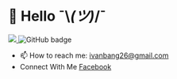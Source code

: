 # 👋 Hello ¯⁠\⁠_⁠(⁠ツ⁠)⁠_⁠/⁠¯

[![](https://komarev.com/ghpvc/?username=tukiphanz&label=tukiphanz+profile+visitor&style=for-the-badge)
](https://komarev.com/ghpvc/?username=tukiphanz&label=tukiphanz+profile+visitor&style=for-the-badge)
<img src="https://img.shields.io/github/followers/tukiphanz?label=Followers&logo=GitHub&style=for-the-badge" alt="GitHub badge" />

- 📫 How to reach me: ivanbang26@gmail.com
- Connect With Me [Facebook](https://www.facebook.com/profile.php?id=100043475408245)
 
